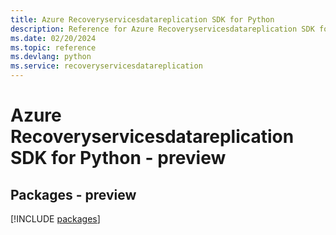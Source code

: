 ```yaml
---
title: Azure Recoveryservicesdatareplication SDK for Python
description: Reference for Azure Recoveryservicesdatareplication SDK for Python
ms.date: 02/20/2024
ms.topic: reference
ms.devlang: python
ms.service: recoveryservicesdatareplication
---
```

# Azure Recoveryservicesdatareplication SDK for Python - preview
## Packages - preview
[!INCLUDE [packages](recoveryservicesdatareplication-index.md)]